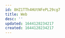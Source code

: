 ```yaml
---
id: 8HZ1TTh4HUtNFePL29cg7
title: Web
desc: ''
updated: 1644128234217
created: 1644128234217
---
```


